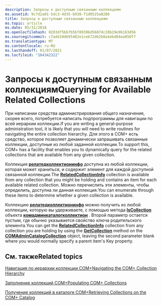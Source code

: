 ```yaml
---
description: Запросы к доступным связанным коллекциям
ms.assetid: 9c7d2a01-5dc3-4d35-b938-f1d0525a8286
title: Запросы к доступным связанным коллекциям
ms.topic: article
ms.date: 05/31/2018
ms.openlocfilehash: 0203df5bb7b5bf89396d5687dc28b19e9b183d56
ms.sourcegitcommit: c7add10d695482e1ceb72d62b8a4ebd84ea050f7
ms.translationtype: MT
ms.contentlocale: ru-RU
ms.lasthandoff: 01/07/2021
ms.locfileid: "104342322"
---
```

# <a name="querying-for-available-related-collections"></a><span data-ttu-id="a8eea-103">Запросы к доступным связанным коллекциям</span><span class="sxs-lookup"><span data-stu-id="a8eea-103">Querying for Available Related Collections</span></span>

<span data-ttu-id="a8eea-104">При написании средства администрирования общего назначения, скорее всего, потребуется написать подпрограммы для навигации по всей иерархии коллекции.</span><span class="sxs-lookup"><span data-stu-id="a8eea-104">If you are writing a general-purpose administration tool, it is likely that you will need to write routines for navigating the entire collection hierarchy.</span></span> <span data-ttu-id="a8eea-105">Для этого в COM+ есть средство, которое позволяет динамически запрашивать связанные коллекции, доступные из любой заданной коллекции.</span><span class="sxs-lookup"><span data-stu-id="a8eea-105">To support this, COM+ has a facility that enables you to dynamically query for the related collections that are available from any given collection.</span></span>

<span data-ttu-id="a8eea-106">Коллекция [**релатедколлектионинфо**](relatedcollectioninfo.md) доступна из любой коллекции, которая может храниться, и содержит элемент для каждой доступной связанной коллекции.</span><span class="sxs-lookup"><span data-stu-id="a8eea-106">The [**RelatedCollectionInfo**](relatedcollectioninfo.md) collection is available from any collection that you might be holding and contains an item for each available related collection.</span></span> <span data-ttu-id="a8eea-107">Можно перечислить эти элементы, чтобы определить, доступна ли данная коллекция.</span><span class="sxs-lookup"><span data-stu-id="a8eea-107">You can enumerate through these items to determine whether a given collection is available.</span></span>

<span data-ttu-id="a8eea-108">Коллекцию [**релатедколлектионинфо**](relatedcollectioninfo.md) можно получить из любой коллекции, которую вы удерживаете, с помощью метода [**IsCollection**](/windows/desktop/api/ComAdmin/nf-comadmin-icomadmincatalog-getcollection) объекта [**комадминкаталогколлектион**](comadmincatalogcollection.md) . Второй параметр остается пустым, где обычно указывается свойство ключа родительского элемента.</span><span class="sxs-lookup"><span data-stu-id="a8eea-108">You can get the [**RelatedCollectionInfo**](relatedcollectioninfo.md) collection from any collection you are holding by using the [**GetCollection**](/windows/desktop/api/ComAdmin/nf-comadmin-icomadmincatalog-getcollection) method on the [**COMAdminCatalogCollection**](comadmincatalogcollection.md) object, leaving the second parameter blank where you would normally specify a parent item's Key property.</span></span>

## <a name="related-topics"></a><span data-ttu-id="a8eea-109">См. также</span><span class="sxs-lookup"><span data-stu-id="a8eea-109">Related topics</span></span>

<dl> <dt>

[<span data-ttu-id="a8eea-110">Навигация по иерархии коллекции COM+</span><span class="sxs-lookup"><span data-stu-id="a8eea-110">Navigating the COM+ Collection Hierarchy</span></span>](navigating-the-com--collection-hierarchy.md)
</dt> <dt>

[<span data-ttu-id="a8eea-111">Заполнение коллекций COM+</span><span class="sxs-lookup"><span data-stu-id="a8eea-111">Populating COM+ Collections</span></span>](populating-com--collections.md)
</dt> <dt>

[<span data-ttu-id="a8eea-112">Получение коллекций в каталоге COM+</span><span class="sxs-lookup"><span data-stu-id="a8eea-112">Retrieving Collections on the COM+ Catalog</span></span>](retrieving-collections-on-the-com--catalog.md)
</dt> </dl>

 

 



